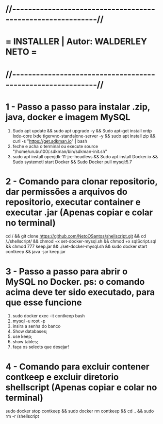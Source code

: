 # //-----------------------------------------------------------//
# =             INSTALLER | Autor: WALDERLEY NETO              = 
# //-----------------------------------------------------------//

# 1 - Passo a passo para instalar .zip, java, docker e imagem MySQL
1. Sudo apt update && sudo apt upgrade -y && Sudo apt-get install xrdp lxde-core lxde tigervnc-standalone-server -y && sudo apt install zip && curl -s "https://get.sdkman.io" | bash<br/>
2. feche e acha o terminal ou execute source "/home/urubu100/.sdkman/bin/sdkman-init.sh"<br/>
3. sudo apt install openjdk-11-jre-headless && Sudo apt install Docker.io && Sudo systemctl start Docker && Sudo Docker pull mysql:5.7

# 2 - Comando para clonar repositorio, dar permissões a arquivos do repositorio, executar container e executar .jar (Apenas copiar e colar no terminal)
cd / && git clone https://github.com/NetoOSantos/shellscript.git && cd /./shellscript/ && chmod +x set-docker-mysql.sh && chmod +x sqlScript.sql && chmod 777 keep.jar && ./set-docker-mysql.sh && sudo docker start contkeep && java -jar keep.jar

# 3 - Passo a passo para abrir o MySQL no Docker. ps: o comando acima deve ter sido executado, para que esse funcione
1. sudo docker exec -it contkeep bash<br/>
2. mysql -u root -p<br/>
3. insira a senha do banco<br/>
4. Show databases;<br/>
5. use keep;<br/>
6. show tables;<br/>
7. faça os selects que desejar!

# 4 - Comando para excluir contener contkeep e excluir diretorio shellscript (Apenas copiar e colar no terminal)
sudo docker stop contkeep && sudo docker rm contkeep && cd .. && sudo rm -r /shellscript



